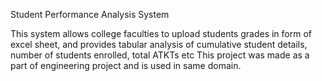 Student Performance Analysis System

This system allows college faculties to upload students grades in form of excel sheet, and provides tabular analysis of cumulative student details, number of students enrolled, total ATKTs etc
This project was made as a part of engineering project and is used in same domain.
